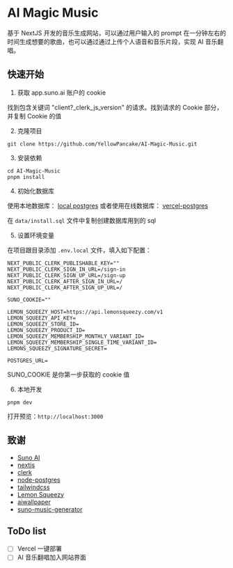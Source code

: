 # AI Magic Music

基于 NextJS 开发的音乐生成网站，可以通过用户输入的 prompt 在一分钟左右的时间生成想要的歌曲，也可以通过通过上传个人语音和音乐片段，实现 AI 音乐翻唱。

## 快速开始

1. 获取 app.suno.ai 账户的 cookie 

找到包含关键词 "client?_clerk_js_version" 的请求。找到请求的 Cookie 部分，并复制 Cookie 的值

2. 克隆项目

```shell
git clone https://github.com/YellowPancake/AI-Magic-Music.git
```

3. 安装依赖

```shell
cd AI-Magic-Music
pnpm install
```

4. 初始化数据库

使用本地数据库： [local postgres](https://wiki.postgresql.org/wiki/Homebrew)
或者使用在线数据库： [vercel-postgres](https://vercel.com/docs/storage/vercel-postgres)

在 `data/install.sql` 文件中复制创建数据库用到的 sql

5. 设置环境变量

在项目跟目录添加 `.env.local` 文件，填入如下配置：

```
NEXT_PUBLIC_CLERK_PUBLISHABLE_KEY=""
NEXT_PUBLIC_CLERK_SIGN_IN_URL=/sign-in
NEXT_PUBLIC_CLERK_SIGN_UP_URL=/sign-up
NEXT_PUBLIC_CLERK_AFTER_SIGN_IN_URL=/
NEXT_PUBLIC_CLERK_AFTER_SIGN_UP_URL=/

SUNO_COOKIE=""

LEMON_SQUEEZY_HOST=https://api.lemonsqueezy.com/v1
LEMON_SQUEEZY_API_KEY=
LEMON_SQUEEZY_STORE_ID=
LEMON_SQUEEZY_PRODUCT_ID=
LEMON_SQUEEZY_MEMBERSHIP_MONTHLY_VARIANT_ID=
LEMON_SQUEEZY_MEMBERSHIP_SINGLE_TIME_VARIANT_ID=
LEMONS_SQUEEZY_SIGNATURE_SECRET=

POSTGRES_URL=
```

SUNO_COOKIE 是你第一步获取的 cookie 值

6. 本地开发

```shell
pnpm dev
```

打开预览：`http://localhost:3000` 

## 致谢
- [Suno AI](https://www.suno.ai)
- [nextjs](https://nextjs.org/docs)
- [clerk](https://clerk.com/docs/quickstarts/nextjs)
- [node-postgres](https://node-postgres.com/)
- [tailwindcss](https://tailwindcss.com/)
- [Lemon Squeezy](https://www.lemonsqueezy.com/)
- [aiwallpaper](https://github.com/all-in-aigc/aiwallpaper)
- [suno-music-generator](github.com/Alvin-Liu/suno-music-generator)

## ToDo list
- [ ] Vercel 一键部署
- [ ] AI 音乐翻唱加入网站界面